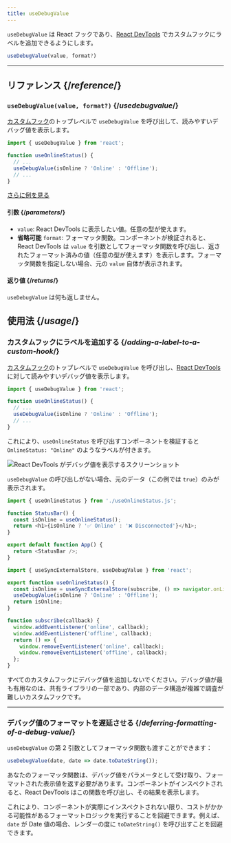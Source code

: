 ```yaml
---
title: useDebugValue
---
```


<Intro>

`useDebugValue` は React フックであり、[React DevTools](/learn/react-developer-tools) でカスタムフックにラベルを追加できるようにします。

```js
useDebugValue(value, format?)
```

</Intro>

<InlineToc />

---

## リファレンス {/*reference*/}

### `useDebugValue(value, format?)` {/*usedebugvalue*/}

[カスタムフック](/learn/reusing-logic-with-custom-hooks)のトップレベルで `useDebugValue` を呼び出して、読みやすいデバッグ値を表示します。

```js
import { useDebugValue } from 'react';

function useOnlineStatus() {
  // ...
  useDebugValue(isOnline ? 'Online' : 'Offline');
  // ...
}
```

[さらに例を見る](#usage)

#### 引数 {/*parameters*/}

* `value`: React DevTools に表示したい値。任意の型が使えます。
* **省略可能** `format`: フォーマッタ関数。コンポーネントが検証されると、React DevTools は `value` を引数としてフォーマッタ関数を呼び出し、返されたフォーマット済みの値（任意の型が使えます）を表示します。フォーマッタ関数を指定しない場合、元の `value` 自体が表示されます。

#### 返り値 {/*returns*/}

`useDebugValue` は何も返しません。

## 使用法 {/*usage*/}

### カスタムフックにラベルを追加する {/*adding-a-label-to-a-custom-hook*/}

[カスタムフック](/learn/reusing-logic-with-custom-hooks)のトップレベルで `useDebugValue` を呼び出し、[React DevTools](/learn/react-developer-tools) に対して読みやすい<CodeStep step={1}>デバッグ値</CodeStep>を表示します。

```js [[1, 5, "isOnline ? 'Online' : 'Offline'"]]
import { useDebugValue } from 'react';

function useOnlineStatus() {
  // ...
  useDebugValue(isOnline ? 'Online' : 'Offline');
  // ...
}
```

これにより、`useOnlineStatus` を呼び出すコンポーネントを検証すると `OnlineStatus: "Online"` のようなラベルが付きます。

![React DevTools がデバッグ値を表示するスクリーンショット](/images/docs/react-devtools-usedebugvalue.png)

`useDebugValue` の呼び出しがない場合、元のデータ（この例では `true`）のみが表示されます。

<Sandpack>

```js
import { useOnlineStatus } from './useOnlineStatus.js';

function StatusBar() {
  const isOnline = useOnlineStatus();
  return <h1>{isOnline ? '✅ Online' : '❌ Disconnected'}</h1>;
}

export default function App() {
  return <StatusBar />;
}
```

```js useOnlineStatus.js active
import { useSyncExternalStore, useDebugValue } from 'react';

export function useOnlineStatus() {
  const isOnline = useSyncExternalStore(subscribe, () => navigator.onLine, () => true);
  useDebugValue(isOnline ? 'Online' : 'Offline');
  return isOnline;
}

function subscribe(callback) {
  window.addEventListener('online', callback);
  window.addEventListener('offline', callback);
  return () => {
    window.removeEventListener('online', callback);
    window.removeEventListener('offline', callback);
  };
}
```

</Sandpack>

<Note>

すべてのカスタムフックにデバッグ値を追加しないでください。デバッグ値が最も有用なのは、共有ライブラリの一部であり、内部のデータ構造が複雑で調査が難しいカスタムフックです。

</Note>

---

### デバッグ値のフォーマットを遅延させる {/*deferring-formatting-of-a-debug-value*/}

`useDebugValue` の第 2 引数としてフォーマッタ関数も渡すことができます：

```js [[1, 1, "date", 18], [2, 1, "date.toDateString()"]]
useDebugValue(date, date => date.toDateString());
```

あなたのフォーマッタ関数は、<CodeStep step={1}>デバッグ値</CodeStep>をパラメータとして受け取り、<CodeStep step={2}>フォーマットされた表示値</CodeStep>を返す必要があります。コンポーネントがインスペクトされると、React DevTools はこの関数を呼び出し、その結果を表示します。

これにより、コンポーネントが実際にインスペクトされない限り、コストがかかる可能性があるフォーマットロジックを実行することを回避できます。例えば、`date` が Date 値の場合、レンダーの度に `toDateString()` を呼び出すことを回避できます。